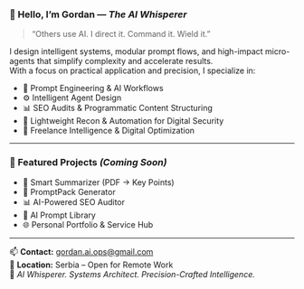 
### 👋 Hello, I’m Gordan — *The AI Whisperer*

> “Others use AI. I direct it. Command it. Wield it.”

I design intelligent systems, modular prompt flows, and high-impact micro-agents that simplify complexity and accelerate results.  
With a focus on practical application and precision, I specialize in:

- 🧠 Prompt Engineering & AI Workflows  
- ⚙️ Intelligent Agent Design  
- 📊 SEO Audits & Programmatic Content Structuring  
- 🔐 Lightweight Recon & Automation for Digital Security  
- 🧰 Freelance Intelligence & Digital Optimization

---

### 🔗 Featured Projects *(Coming Soon)*

- 📄 Smart Summarizer (PDF → Key Points)
- 🧩 PromptPack Generator
- 📊 AI-Powered SEO Auditor
- 🧠 AI Prompt Library
- 🌐 Personal Portfolio & Service Hub

---

📫 **Contact:** gordan.ai.ops@gmail.com  
📍 **Location:** Serbia – Open for Remote Work  
🔎 *AI Whisperer. Systems Architect. Precision-Crafted Intelligence.*
